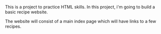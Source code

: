 This is a project to practice HTML skills.
In this project, i'm going to build a basic recipe website.

The website will consist of a main index page which will have links to a few recipes.
